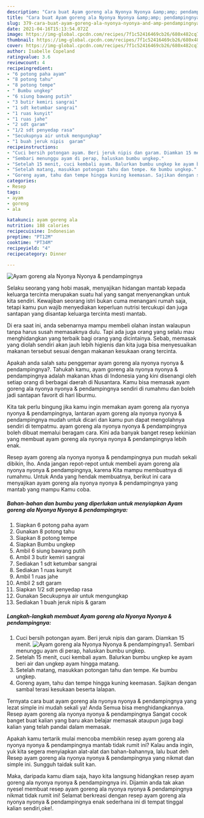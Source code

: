 ```yaml
---
description: "Cara buat Ayam goreng ala Nyonya Nyonya &amp;amp; pendampingnya yang enak Untuk Jualan"
title: "Cara buat Ayam goreng ala Nyonya Nyonya &amp;amp; pendampingnya yang enak Untuk Jualan"
slug: 379-cara-buat-ayam-goreng-ala-nyonya-nyonya-and-amp-pendampingnya-yang-enak-untuk-jualan
date: 2021-04-16T15:13:54.072Z
image: https://img-global.cpcdn.com/recipes/7f1c52416469cb26/680x482cq70/ayam-goreng-ala-nyonya-nyonya-pendampingnya-foto-resep-utama.jpg
thumbnail: https://img-global.cpcdn.com/recipes/7f1c52416469cb26/680x482cq70/ayam-goreng-ala-nyonya-nyonya-pendampingnya-foto-resep-utama.jpg
cover: https://img-global.cpcdn.com/recipes/7f1c52416469cb26/680x482cq70/ayam-goreng-ala-nyonya-nyonya-pendampingnya-foto-resep-utama.jpg
author: Isabelle Copeland
ratingvalue: 3.6
reviewcount: 4
recipeingredient:
- "6 potong paha ayam"
- "8 potong tahu"
- "8 potong tempe"
- " Bumbu ungkep"
- "6 siung bawang putih"
- "3 butir kemiri sangrai"
- "1 sdt ketumbar sangrai"
- "1 ruas kunyit"
- "1 ruas jahe"
- "2 sdt garam"
- "1/2 sdt penyedap rasa"
- "Secukupnya air untuk mengungkap"
- "1 buah jeruk nipis  garam"
recipeinstructions:
- "Cuci bersih potongan ayam. Beri jeruk nipis dan garam. Diamkan 15 menit."
- "Sembari menunggu ayam di perap, haluskan bumbu ungkep."
- "Setelah 15 menit, cuci kembali ayam. Balurkan bumbu ungkep ke ayam beri air dan ungkep ayam hingga matang."
- "Setelah matang, masukkan potongan tahu dan tempe. Ke bumbu ungkep."
- "Goreng ayam, tahu dan tempe hingga kuning keemasan. Sajikan dengan sambal terasi kesukaan beserta lalapan."
categories:
- Resep
tags:
- ayam
- goreng
- ala

katakunci: ayam goreng ala 
nutrition: 188 calories
recipecuisine: Indonesian
preptime: "PT12M"
cooktime: "PT34M"
recipeyield: "4"
recipecategory: Dinner

---
```



![Ayam goreng ala Nyonya Nyonya &amp; pendampingnya](https://img-global.cpcdn.com/recipes/7f1c52416469cb26/680x482cq70/ayam-goreng-ala-nyonya-nyonya-pendampingnya-foto-resep-utama.jpg)

Selaku seorang yang hobi masak, menyajikan hidangan mantab kepada keluarga tercinta merupakan suatu hal yang sangat menyenangkan untuk kita sendiri. Kewajiban seorang istri bukan cuma menangani rumah saja, tetapi kamu pun wajib menyediakan keperluan nutrisi tercukupi dan juga santapan yang disantap keluarga tercinta mesti mantab.

Di era  saat ini, anda sebenarnya mampu membeli olahan instan walaupun tanpa harus susah memasaknya dulu. Tapi ada juga orang yang selalu mau menghidangkan yang terbaik bagi orang yang dicintainya. Sebab, memasak yang diolah sendiri akan jauh lebih higienis dan kita juga bisa menyesuaikan makanan tersebut sesuai dengan makanan kesukaan orang tercinta. 



Apakah anda salah satu penggemar ayam goreng ala nyonya nyonya &amp; pendampingnya?. Tahukah kamu, ayam goreng ala nyonya nyonya &amp; pendampingnya adalah makanan khas di Indonesia yang kini disenangi oleh setiap orang di berbagai daerah di Nusantara. Kamu bisa memasak ayam goreng ala nyonya nyonya &amp; pendampingnya sendiri di rumahmu dan boleh jadi santapan favorit di hari liburmu.

Kita tak perlu bingung jika kamu ingin memakan ayam goreng ala nyonya nyonya &amp; pendampingnya, lantaran ayam goreng ala nyonya nyonya &amp; pendampingnya mudah untuk dicari dan kamu pun dapat mengolahnya sendiri di tempatmu. ayam goreng ala nyonya nyonya &amp; pendampingnya boleh dibuat memalui beragam cara. Kini ada banyak banget resep kekinian yang membuat ayam goreng ala nyonya nyonya &amp; pendampingnya lebih enak.

Resep ayam goreng ala nyonya nyonya &amp; pendampingnya pun mudah sekali dibikin, lho. Anda jangan repot-repot untuk membeli ayam goreng ala nyonya nyonya &amp; pendampingnya, karena Kita mampu membuatnya di rumahmu. Untuk Anda yang hendak membuatnya, berikut ini cara menyajikan ayam goreng ala nyonya nyonya &amp; pendampingnya yang mantab yang mampu Kamu coba.

<!--inarticleads1-->

##### Bahan-bahan dan bumbu yang diperlukan untuk menyiapkan Ayam goreng ala Nyonya Nyonya &amp; pendampingnya:

1. Siapkan 6 potong paha ayam
1. Gunakan 8 potong tahu
1. Siapkan 8 potong tempe
1. Siapkan  Bumbu ungkep
1. Ambil 6 siung bawang putih
1. Ambil 3 butir kemiri sangrai
1. Sediakan 1 sdt ketumbar sangrai
1. Sediakan 1 ruas kunyit
1. Ambil 1 ruas jahe
1. Ambil 2 sdt garam
1. Siapkan 1/2 sdt penyedap rasa
1. Gunakan Secukupnya air untuk mengungkap
1. Sediakan 1 buah jeruk nipis &amp; garam




<!--inarticleads2-->

##### Langkah-langkah membuat Ayam goreng ala Nyonya Nyonya &amp; pendampingnya:

1. Cuci bersih potongan ayam. Beri jeruk nipis dan garam. Diamkan 15 menit.
<img src="https://img-global.cpcdn.com/steps/34ebf9ecbb95d5ea/160x128cq70/ayam-goreng-ala-nyonya-nyonya-pendampingnya-langkah-memasak-1-foto.jpg" alt="Ayam goreng ala Nyonya Nyonya &amp; pendampingnya">1. Sembari menunggu ayam di perap, haluskan bumbu ungkep.
1. Setelah 15 menit, cuci kembali ayam. Balurkan bumbu ungkep ke ayam beri air dan ungkep ayam hingga matang.
1. Setelah matang, masukkan potongan tahu dan tempe. Ke bumbu ungkep.
1. Goreng ayam, tahu dan tempe hingga kuning keemasan. Sajikan dengan sambal terasi kesukaan beserta lalapan.




Ternyata cara buat ayam goreng ala nyonya nyonya &amp; pendampingnya yang lezat simple ini mudah sekali ya! Anda Semua bisa menghidangkannya. Resep ayam goreng ala nyonya nyonya &amp; pendampingnya Sangat cocok banget buat kalian yang baru akan belajar memasak ataupun juga bagi kalian yang telah pandai dalam memasak.

Apakah kamu tertarik mulai mencoba membikin resep ayam goreng ala nyonya nyonya &amp; pendampingnya mantab tidak rumit ini? Kalau anda ingin, yuk kita segera menyiapkan alat-alat dan bahan-bahannya, lalu buat deh Resep ayam goreng ala nyonya nyonya &amp; pendampingnya yang nikmat dan simple ini. Sungguh taidak sulit kan. 

Maka, daripada kamu diam saja, hayo kita langsung hidangkan resep ayam goreng ala nyonya nyonya &amp; pendampingnya ini. Dijamin anda tak akan nyesel membuat resep ayam goreng ala nyonya nyonya &amp; pendampingnya nikmat tidak rumit ini! Selamat berkreasi dengan resep ayam goreng ala nyonya nyonya &amp; pendampingnya enak sederhana ini di tempat tinggal kalian sendiri,oke!.

